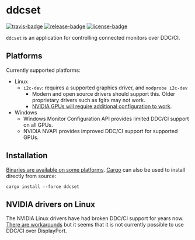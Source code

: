 # ddcset

[![travis-badge][]][travis] [![release-badge][]][cargo] [![license-badge][]][license]

`ddcset` is an application for controlling connected monitors over DDC/CI.


## Platforms

Currently supported platforms:

- Linux
  - `i2c-dev`: requires a supported graphics driver, and `modprobe i2c-dev`
    - Modern and open source drivers should support this. Older proprietary
      drivers such as fglrx may not work.
    - [NVIDIA GPUs will require additional configuration to work](#nvidia-drivers-on-linux).
- Windows
  - Windows Monitor Configuration API provides limited DDC/CI support on all GPUs.
  - NVIDIA NVAPI provides improved DDC/CI support for supported GPUs.

## Installation

[Binaries are available on some platforms](https://github.com/arcnmx/ddcset-rs/releases).
[Cargo](https://www.rust-lang.org/en-US/install.html) can also be used to install
directly from source:

    cargo install --force ddcset


## NVIDIA drivers on Linux

The NVIDIA Linux drivers have had broken DDC/CI support for years now. [There are
workarounds](http://www.ddcutil.com/nvidia/) but it seems that it is not
currently possible to use DDC/CI over DisplayPort.

[travis-badge]: https://img.shields.io/travis/arcnmx/ddcset-rs/master.svg?style=flat-square
[travis]: https://travis-ci.org/arcnmx/ddcset-rs
[release-badge]: https://img.shields.io/crates/v/ddcset.svg?style=flat-square
[cargo]: https://crates.io/crates/ddcset
[license-badge]: https://img.shields.io/badge/license-MIT-ff69b4.svg?style=flat-square
[license]: https://github.com/arcnmx/ddcset-rs/blob/master/COPYING
